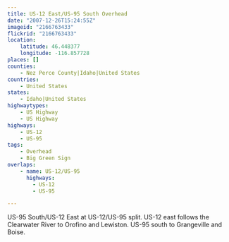 ```yaml
---
title: US-12 East/US-95 South Overhead
date: "2007-12-26T15:24:55Z"
imageid: "2166763433"
flickrid: "2166763433"
location:
    latitude: 46.448377
    longitude: -116.857728
places: []
counties:
    - Nez Perce County|Idaho|United States
countries:
    - United States
states:
    - Idaho|United States
highwaytypes:
    - US Highway
    - US Highway
highways:
    - US-12
    - US-95
tags:
    - Overhead
    - Big Green Sign
overlaps:
    - name: US-12/US-95
      highways:
        - US-12
        - US-95

---
```

US-95 South/US-12 East at US-12/US-95 split.  US-12 east follows the Clearwater River to Orofino and Lewiston.  US-95 south to Grangeville and Boise.